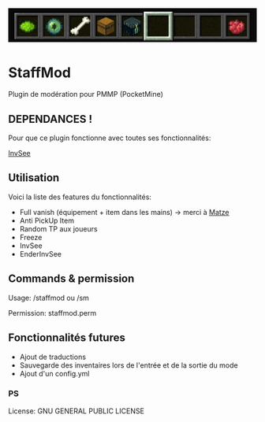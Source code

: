 ![StaffMod banner!](https://github.com/AnzoLeZoo/StaffMod/blob/master/ressources/staffmod.PNG)
---
# StaffMod
Plugin de modération pour PMMP (PocketMine)

## DEPENDANCES !
Pour que ce plugin fonctionne avec toutes ses fonctionnalités:

[InvSee](https://github.com/BlockHorizons/InvSee)

## Utilisation

Voici la liste des features du fonctionnalités:

- Full vanish (équipement + item dans les mains) -> merci à [Matze](https://github.com/Matze997)
- Anti PickUp Item
- Random TP aux joueurs
- Freeze
- InvSee
- EnderInvSee

## Commands & permission
Usage: /staffmod ou /sm

Permission: staffmod.perm

## Fonctionnalités futures
- Ajout de traductions
- Sauvegarde des inventaires lors de l'entrée et de la sortie du mode
- Ajout d'un config.yml

### PS
License: GNU GENERAL PUBLIC LICENSE
